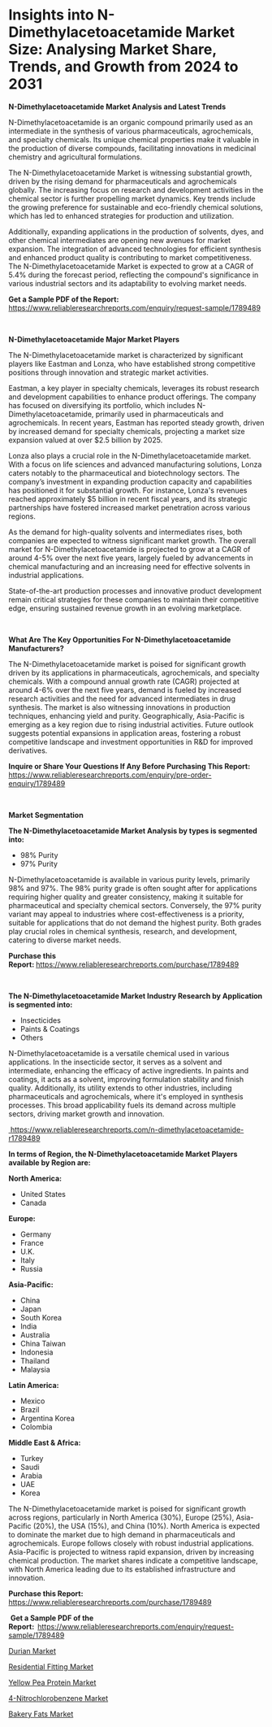<p><h1>Insights into N-Dimethylacetoacetamide Market Size: Analysing Market Share, Trends, and Growth from 2024 to 2031</h1></p><p><strong>N-Dimethylacetoacetamide Market Analysis and Latest Trends</strong></p>
<p><p>N-Dimethylacetoacetamide is an organic compound primarily used as an intermediate in the synthesis of various pharmaceuticals, agrochemicals, and specialty chemicals. Its unique chemical properties make it valuable in the production of diverse compounds, facilitating innovations in medicinal chemistry and agricultural formulations.</p><p>The N-Dimethylacetoacetamide Market is witnessing substantial growth, driven by the rising demand for pharmaceuticals and agrochemicals globally. The increasing focus on research and development activities in the chemical sector is further propelling market dynamics. Key trends include the growing preference for sustainable and eco-friendly chemical solutions, which has led to enhanced strategies for production and utilization.</p><p>Additionally, expanding applications in the production of solvents, dyes, and other chemical intermediates are opening new avenues for market expansion. The integration of advanced technologies for efficient synthesis and enhanced product quality is contributing to market competitiveness. The N-Dimethylacetoacetamide Market is expected to grow at a CAGR of 5.4% during the forecast period, reflecting the compound's significance in various industrial sectors and its adaptability to evolving market needs.</p></p>
<p><strong>Get a Sample PDF of the Report:&nbsp;</strong> <a href="https://www.reliableresearchreports.com/enquiry/request-sample/1789489?utm_campaign=16&utm_medium=2&utm_source=Github&utm_content=ia&utm_term=09102024&utm_id=n-dimethylacetoacetamide">https://www.reliableresearchreports.com/enquiry/request-sample/1789489</a></p>
<p>&nbsp;</p>
<p><strong>N-Dimethylacetoacetamide Major Market Players</strong></p>
<p><p>The N-Dimethylacetoacetamide market is characterized by significant players like Eastman and Lonza, who have established strong competitive positions through innovation and strategic market activities. </p><p>Eastman, a key player in specialty chemicals, leverages its robust research and development capabilities to enhance product offerings. The company has focused on diversifying its portfolio, which includes N-Dimethylacetoacetamide, primarily used in pharmaceuticals and agrochemicals. In recent years, Eastman has reported steady growth, driven by increased demand for specialty chemicals, projecting a market size expansion valued at over $2.5 billion by 2025.</p><p>Lonza also plays a crucial role in the N-Dimethylacetoacetamide market. With a focus on life sciences and advanced manufacturing solutions, Lonza caters notably to the pharmaceutical and biotechnology sectors. The company’s investment in expanding production capacity and capabilities has positioned it for substantial growth. For instance, Lonza's revenues reached approximately $5 billion in recent fiscal years, and its strategic partnerships have fostered increased market penetration across various regions.</p><p>As the demand for high-quality solvents and intermediates rises, both companies are expected to witness significant market growth. The overall market for N-Dimethylacetoacetamide is projected to grow at a CAGR of around 4-5% over the next five years, largely fueled by advancements in chemical manufacturing and an increasing need for effective solvents in industrial applications. </p><p>State-of-the-art production processes and innovative product development remain critical strategies for these companies to maintain their competitive edge, ensuring sustained revenue growth in an evolving marketplace.</p></p>
<p>&nbsp;</p>
<p><strong>What Are The Key Opportunities For N-Dimethylacetoacetamide Manufacturers?</strong></p>
<p><p>The N-Dimethylacetoacetamide market is poised for significant growth driven by its applications in pharmaceuticals, agrochemicals, and specialty chemicals. With a compound annual growth rate (CAGR) projected at around 4-6% over the next five years, demand is fueled by increased research activities and the need for advanced intermediates in drug synthesis. The market is also witnessing innovations in production techniques, enhancing yield and purity. Geographically, Asia-Pacific is emerging as a key region due to rising industrial activities. Future outlook suggests potential expansions in application areas, fostering a robust competitive landscape and investment opportunities in R&D for improved derivatives.</p></p>
<p><strong>Inquire or Share Your Questions If Any Before Purchasing This Report:</strong> <a href="https://www.reliableresearchreports.com/enquiry/pre-order-enquiry/1789489?utm_campaign=16&utm_medium=2&utm_source=Github&utm_content=ia&utm_term=09102024&utm_id=n-dimethylacetoacetamide">https://www.reliableresearchreports.com/enquiry/pre-order-enquiry/1789489</a></p>
<p>&nbsp;</p>
<p><strong>Market Segmentation</strong></p>
<p><strong>The N-Dimethylacetoacetamide Market Analysis by types is segmented into:</strong></p>
<p><ul><li>98% Purity</li><li>97% Purity</li></ul></p>
<p><p>N-Dimethylacetoacetamide is available in various purity levels, primarily 98% and 97%. The 98% purity grade is often sought after for applications requiring higher quality and greater consistency, making it suitable for pharmaceutical and specialty chemical sectors. Conversely, the 97% purity variant may appeal to industries where cost-effectiveness is a priority, suitable for applications that do not demand the highest purity. Both grades play crucial roles in chemical synthesis, research, and development, catering to diverse market needs.</p></p>
<p><strong>Purchase this Report:&nbsp;</strong><a href="https://www.reliableresearchreports.com/purchase/1789489?utm_campaign=16&utm_medium=2&utm_source=Github&utm_content=ia&utm_term=09102024&utm_id=n-dimethylacetoacetamide">https://www.reliableresearchreports.com/purchase/1789489</a></p>
<p>&nbsp;</p>
<p><strong>The N-Dimethylacetoacetamide Market Industry Research by Application is segmented into:</strong></p>
<p><ul><li>Insecticides</li><li>Paints & Coatings</li><li>Others</li></ul></p>
<p><p>N-Dimethylacetoacetamide is a versatile chemical used in various applications. In the insecticide sector, it serves as a solvent and intermediate, enhancing the efficacy of active ingredients. In paints and coatings, it acts as a solvent, improving formulation stability and finish quality. Additionally, its utility extends to other industries, including pharmaceuticals and agrochemicals, where it's employed in synthesis processes. This broad applicability fuels its demand across multiple sectors, driving market growth and innovation.</p></p>
<p><a href="https://www.reliableresearchreports.com/n-dimethylacetoacetamide-r1789489?utm_campaign=16&utm_medium=2&utm_source=Github&utm_content=ia&utm_term=09102024&utm_id=n-dimethylacetoacetamide">&nbsp;https://www.reliableresearchreports.com/n-dimethylacetoacetamide-r1789489</a></p>
<p><strong>In terms of Region, the N-Dimethylacetoacetamide Market Players available by Region are:</strong></p>
<p>
    <p> <strong> North America: </strong>
        <ul>
            <li>United States</li>
            <li>Canada</li>
        </ul>
        </p> 
    <p> <strong> Europe: </strong>
        <ul>
            <li>Germany</li>
            <li>France</li>
            <li>U.K.</li>
            <li>Italy</li>
            <li>Russia</li>
        </ul>
        </p> 
    <p> <strong> Asia-Pacific: </strong>
        <ul>
            <li>China</li>
            <li>Japan</li>
            <li>South Korea</li>
            <li>India</li>
            <li>Australia</li>
            <li>China Taiwan</li>
            <li>Indonesia</li>
            <li>Thailand</li>
            <li>Malaysia</li>
        </ul>
        </p> 
    <p> <strong> Latin America: </strong>
        <ul>
            <li>Mexico</li>
            <li>Brazil</li>
            <li>Argentina Korea</li>
            <li>Colombia</li>
        </ul>
        </p> 
    <p> <strong> Middle East & Africa: </strong>
        <ul>
            <li>Turkey</li>
            <li>Saudi</li>
            <li>Arabia</li>
            <li>UAE</li>
            <li>Korea</li>
        </ul>
    </p>
    </p>
<p><p>The N-Dimethylacetoacetamide market is poised for significant growth across regions, particularly in North America (30%), Europe (25%), Asia-Pacific (20%), the USA (15%), and China (10%). North America is expected to dominate the market due to high demand in pharmaceuticals and agrochemicals. Europe follows closely with robust industrial applications. Asia-Pacific is projected to witness rapid expansion, driven by increasing chemical production. The market shares indicate a competitive landscape, with North America leading due to its established infrastructure and innovation.</p></p>
<p><strong>Purchase this Report: </strong><a href="https://www.reliableresearchreports.com/purchase/1789489?utm_campaign=16&utm_medium=2&utm_source=Github&utm_content=ia&utm_term=09102024&utm_id=n-dimethylacetoacetamide">https://www.reliableresearchreports.com/purchase/1789489</a></p>
<p>&nbsp;<strong>Get a Sample PDF of the Report:&nbsp;&nbsp;</strong><a href="https://www.reliableresearchreports.com/enquiry/request-sample/1789489?utm_campaign=16&utm_medium=2&utm_source=Github&utm_content=ia&utm_term=09102024&utm_id=n-dimethylacetoacetamide">https://www.reliableresearchreports.com/enquiry/request-sample/1789489</a></p>
<p><strong></strong></p>
<p><p><a href="https://www.linkedin.com/pulse/durian-market-forecast-global-trends-analysis-from-2024-2031-covered-mcuje?utm_campaign=16&utm_medium=2&utm_source=Github&utm_content=ia&utm_term=09102024&utm_id=n-dimethylacetoacetamide">Durian Market</a></p><p><a href="https://github.com/NathanCarter327/Market-Research-Report-List-1/blob/main/residential-fitting-market.md?utm_campaign=16&utm_medium=2&utm_source=Github&utm_content=ia&utm_term=09102024&utm_id=n-dimethylacetoacetamide">Residential Fitting Market</a></p><p><a href="https://www.linkedin.com/pulse/mapping-yellow-pea-protein-market-trends-challenges-breakthroughs-vypte?utm_campaign=16&utm_medium=2&utm_source=Github&utm_content=ia&utm_term=09102024&utm_id=n-dimethylacetoacetamide">Yellow Pea Protein Market</a></p><p><a href="https://github.com/JosephineMcguire65/Market-Research-Report-List-1/blob/main/4-nitrochlorobenzene-market.md?utm_campaign=16&utm_medium=2&utm_source=Github&utm_content=ia&utm_term=09102024&utm_id=n-dimethylacetoacetamide">4-Nitrochlorobenzene Market</a></p><p><a href="https://issuu.com/reportprime-2/docs/bakery-fats-market-size-2030.pptx_7b586fd9be9e89?utm_campaign=16&utm_medium=2&utm_source=Github&utm_content=ia&utm_term=09102024&utm_id=n-dimethylacetoacetamide">Bakery Fats Market</a></p></p>